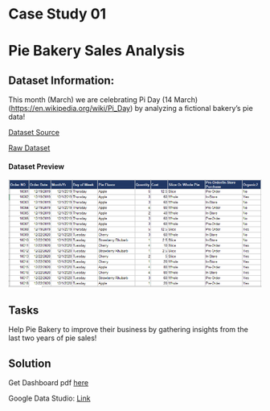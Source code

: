 # Case Study 01 
# Pie Bakery Sales Analysis
## Dataset Information:
This month (March) we are celebrating Pi Day (14 March) (https://en.wikipedia.org/wiki/Pi_Day) by analyzing a fictional bakery’s pie data!

[Dataset Source](https://onyxdata.co.uk/dataset_challenge/march-2022/)

[Raw Dataset](https://github.com/Mahmud-Buet15/8_Weeks_of_Data_Visualization/tree/main/Case%20Study%2001/Dataset)

#### Dataset Preview
![Alt Text](https://github.com/Mahmud-Buet15/8_Weeks_of_Data_Visualization/blob/main/Case%20Study%2001/Dataset/pie%20data%20preview.png)

## Tasks
Help Pie Bakery to improve their business by gathering insights from the last two years of pie sales!

## Solution
 
Get Dashboard pdf [here](https://github.com/Mahmud-Buet15/8_Weeks_of_Data_Visualization/blob/main/Case%20Study%2001/Pie_Bakery_Dashboard.pdf)

Google Data Studio:  [Link](https://datastudio.google.com/reporting/fe3e38d1-2acc-4fa4-a0ab-ed2b53b95cf7)


